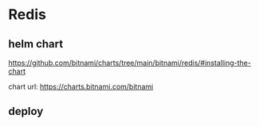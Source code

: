 # Redis

## helm chart
https://github.com/bitnami/charts/tree/main/bitnami/redis/#installing-the-chart

chart url: https://charts.bitnami.com/bitnami

## deploy
